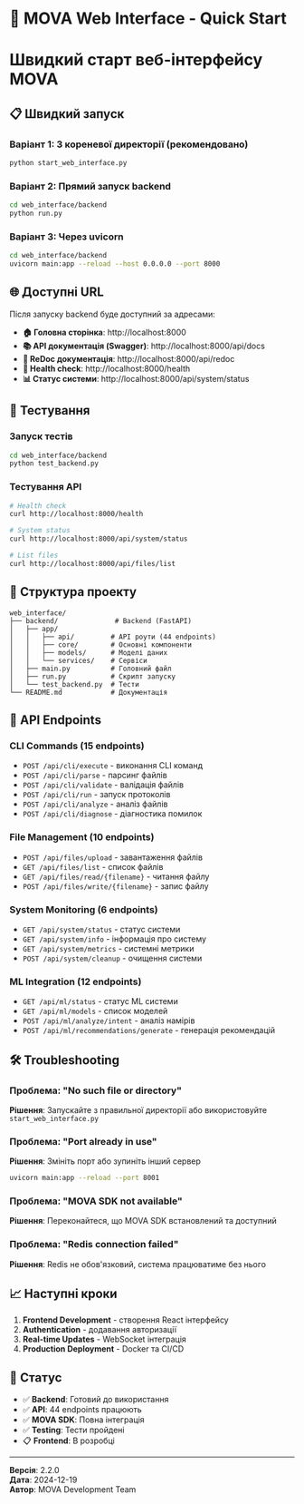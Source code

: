 # 🚀 MOVA Web Interface - Quick Start
# Швидкий старт веб-інтерфейсу MOVA

## 📋 Швидкий запуск

### Варіант 1: З кореневої директорії (рекомендовано)
```bash
python start_web_interface.py
```

### Варіант 2: Прямий запуск backend
```bash
cd web_interface/backend
python run.py
```

### Варіант 3: Через uvicorn
```bash
cd web_interface/backend
uvicorn main:app --reload --host 0.0.0.0 --port 8000
```

## 🌐 Доступні URL

Після запуску backend буде доступний за адресами:

- **🏠 Головна сторінка**: http://localhost:8000
- **📚 API документація (Swagger)**: http://localhost:8000/api/docs
- **📖 ReDoc документація**: http://localhost:8000/api/redoc
- **🏥 Health check**: http://localhost:8000/health
- **📊 Статус системи**: http://localhost:8000/api/system/status

## 🧪 Тестування

### Запуск тестів
```bash
cd web_interface/backend
python test_backend.py
```

### Тестування API
```bash
# Health check
curl http://localhost:8000/health

# System status
curl http://localhost:8000/api/system/status

# List files
curl http://localhost:8000/api/files/list
```

## 📁 Структура проекту

```
web_interface/
├── backend/              # Backend (FastAPI)
│   ├── app/
│   │   ├── api/         # API роути (44 endpoints)
│   │   ├── core/        # Основні компоненти
│   │   ├── models/      # Моделі даних
│   │   └── services/    # Сервіси
│   ├── main.py          # Головний файл
│   ├── run.py           # Скрипт запуску
│   └── test_backend.py  # Тести
└── README.md            # Документація
```

## 🔧 API Endpoints

### CLI Commands (15 endpoints)
- `POST /api/cli/execute` - виконання CLI команд
- `POST /api/cli/parse` - парсинг файлів
- `POST /api/cli/validate` - валідація файлів
- `POST /api/cli/run` - запуск протоколів
- `POST /api/cli/analyze` - аналіз файлів
- `POST /api/cli/diagnose` - діагностика помилок

### File Management (10 endpoints)
- `POST /api/files/upload` - завантаження файлів
- `GET /api/files/list` - список файлів
- `GET /api/files/read/{filename}` - читання файлу
- `POST /api/files/write/{filename}` - запис файлу

### System Monitoring (6 endpoints)
- `GET /api/system/status` - статус системи
- `GET /api/system/info` - інформація про систему
- `GET /api/system/metrics` - системні метрики
- `POST /api/system/cleanup` - очищення системи

### ML Integration (12 endpoints)
- `GET /api/ml/status` - статус ML системи
- `GET /api/ml/models` - список моделей
- `POST /api/ml/analyze/intent` - аналіз намірів
- `POST /api/ml/recommendations/generate` - генерація рекомендацій

## 🛠️ Troubleshooting

### Проблема: "No such file or directory"
**Рішення**: Запускайте з правильної директорії або використовуйте `start_web_interface.py`

### Проблема: "Port already in use"
**Рішення**: Змініть порт або зупиніть інший сервер
```bash
uvicorn main:app --reload --port 8001
```

### Проблема: "MOVA SDK not available"
**Рішення**: Переконайтеся, що MOVA SDK встановлений та доступний

### Проблема: "Redis connection failed"
**Рішення**: Redis не обов'язковий, система працюватиме без нього

## 📈 Наступні кроки

1. **Frontend Development** - створення React інтерфейсу
2. **Authentication** - додавання авторизації
3. **Real-time Updates** - WebSocket інтеграція
4. **Production Deployment** - Docker та CI/CD

## 🎯 Статус

- ✅ **Backend**: Готовий до використання
- ✅ **API**: 44 endpoints працюють
- ✅ **MOVA SDK**: Повна інтеграція
- ✅ **Testing**: Тести пройдені
- 📋 **Frontend**: В розробці

---

**Версія**: 2.2.0  
**Дата**: 2024-12-19  
**Автор**: MOVA Development Team 